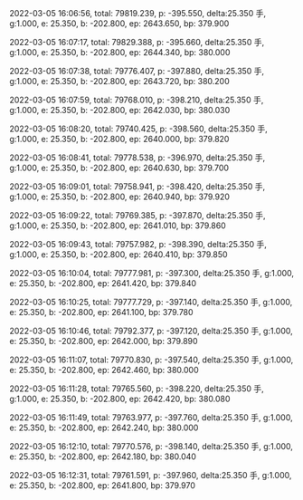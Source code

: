 2022-03-05 16:06:56, total: 79819.239, p: -395.550, delta:25.350 手, g:1.000, e: 25.350, b: -202.800, ep: 2643.650, bp: 379.900

2022-03-05 16:07:17, total: 79829.388, p: -395.660, delta:25.350 手, g:1.000, e: 25.350, b: -202.800, ep: 2644.340, bp: 380.000

2022-03-05 16:07:38, total: 79776.407, p: -397.880, delta:25.350 手, g:1.000, e: 25.350, b: -202.800, ep: 2643.720, bp: 380.200

2022-03-05 16:07:59, total: 79768.010, p: -398.210, delta:25.350 手, g:1.000, e: 25.350, b: -202.800, ep: 2642.030, bp: 380.030

2022-03-05 16:08:20, total: 79740.425, p: -398.560, delta:25.350 手, g:1.000, e: 25.350, b: -202.800, ep: 2640.000, bp: 379.820

2022-03-05 16:08:41, total: 79778.538, p: -396.970, delta:25.350 手, g:1.000, e: 25.350, b: -202.800, ep: 2640.630, bp: 379.700

2022-03-05 16:09:01, total: 79758.941, p: -398.420, delta:25.350 手, g:1.000, e: 25.350, b: -202.800, ep: 2640.940, bp: 379.920

2022-03-05 16:09:22, total: 79769.385, p: -397.870, delta:25.350 手, g:1.000, e: 25.350, b: -202.800, ep: 2641.010, bp: 379.860

2022-03-05 16:09:43, total: 79757.982, p: -398.390, delta:25.350 手, g:1.000, e: 25.350, b: -202.800, ep: 2640.410, bp: 379.850

2022-03-05 16:10:04, total: 79777.981, p: -397.300, delta:25.350 手, g:1.000, e: 25.350, b: -202.800, ep: 2641.420, bp: 379.840

2022-03-05 16:10:25, total: 79777.729, p: -397.140, delta:25.350 手, g:1.000, e: 25.350, b: -202.800, ep: 2641.100, bp: 379.780

2022-03-05 16:10:46, total: 79792.377, p: -397.120, delta:25.350 手, g:1.000, e: 25.350, b: -202.800, ep: 2642.000, bp: 379.890

2022-03-05 16:11:07, total: 79770.830, p: -397.540, delta:25.350 手, g:1.000, e: 25.350, b: -202.800, ep: 2642.460, bp: 380.000

2022-03-05 16:11:28, total: 79765.560, p: -398.220, delta:25.350 手, g:1.000, e: 25.350, b: -202.800, ep: 2642.420, bp: 380.080

2022-03-05 16:11:49, total: 79763.977, p: -397.760, delta:25.350 手, g:1.000, e: 25.350, b: -202.800, ep: 2642.240, bp: 380.000

2022-03-05 16:12:10, total: 79770.576, p: -398.140, delta:25.350 手, g:1.000, e: 25.350, b: -202.800, ep: 2642.180, bp: 380.040

2022-03-05 16:12:31, total: 79761.591, p: -397.960, delta:25.350 手, g:1.000, e: 25.350, b: -202.800, ep: 2641.800, bp: 379.970